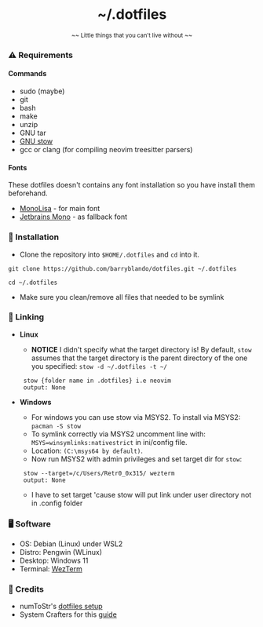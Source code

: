 <h1 align="center">~/.dotfiles</h1>

<p align="center"><sub>~~ Little things that you can't live without ~~</sub></p>

### ⚠️ Requirements

#### Commands

- sudo (maybe)
- git
- bash
- make
- unzip
- GNU tar
- [GNU stow](https://github.com/aspiers/stow)
- gcc or clang (for compiling neovim treesitter parsers)

#### Fonts

These dotfiles doesn't contains any font installation so you have install them beforehand.

- [MonoLisa](https://www.monolisa.dev/) - for main font
- [Jetbrains Mono](https://www.jetbrains.com/lp/mono/) - as fallback font

### 🚀 Installation

- Clone the repository into `$HOME/.dotfiles` and `cd` into it.

```
git clone https://github.com/barryblando/dotfiles.git ~/.dotfiles

cd ~/.dotfiles
```

- Make sure you clean/remove all files that needed to be symlink 

### 🔗 Linking

- **Linux**
  - **NOTICE** I didn't specify what the target directory is! By default, `stow` assumes that the target directory is the parent directory of the one you specified:  `stow -d ~/.dotfiles -t ~/`
   ```shell
    stow {folder name in .dotfiles} i.e neovim
    output: None
   ```

- **Windows**
  - For windows you can use stow via MSYS2. To install via MSYS2: `pacman -S stow`
  - To symlink correctly via MSYS2 uncomment line with: `MSYS=winsymlinks:nativestrict` in ini/config file. 
   - Location: `(C:\msys64 by default)`.
  - Now run MSYS2 with admin privileges and set target dir for `stow`:

  ```shell
   stow --target=/c/Users/Retr0_0x315/ wezterm
   output: None
  ```
  - I have to set target 'cause stow will put link under user directory not in .config folder
### 🖥️ Software

- OS: Debian (Linux) under WSL2
- Distro: Pengwin (WLinux)
- Desktop: Windows 11
- Terminal: [WezTerm](https://wezfurlong.org/wezterm/install/linux.html)

### 🙏 Credits

- numToStr's [dotfiles setup](https://github.com/numToStr/dotfiles)
- System Crafters for this [guide](https://www.youtube.com/watch?v=CxAT1u8G7is)
